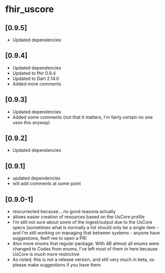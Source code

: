 # fhir_uscore

## [0.9.5]

* Updated dependencies

## [0.9.4]

* Updated dependencies
* Updated to fhir 0.9.4
* Updated to Dart 2.14.0
* Added more comments

## [0.9.3]

* Updated dependencies
* Added some comments (not that it matters, I'm fairly certain no one uses this anyway)

## [0.9.2]

* Updated dependencies

## [0.9.1]

* updated dependencies
* will add comments at some point

## [0.9.0-1]

* rescurrected because....no good reasona actually
* allows easier creation of resources based on the UsCore profile
* I'm still not sure about some of the ingest/output due to the UsCore specs (sometimes what is normally a list should only be a single item - and I'm still working on managing that between systems - anyone have suggestions, feelf ree to open a PR)
* Also more enums that regular package. With 4B almost all enums were changed to Codes from enums, I've left most of them in here because UsCore is much more restrictive
* As noted, this is not a release version, and still very much in beta, so please make suggestions if you have them
